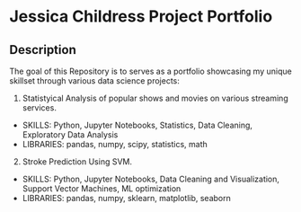 # Jessica Childress Project Portfolio

## Description
The goal of this Repository is to serves as a portfolio showcasing my unique skillset through various data science projects:

1. Statistyical Analysis of popular shows and movies on various streaming services. 
  * SKILLS: Python, Jupyter Notebooks, Statistics, Data Cleaning, Exploratory Data Analysis
  * LIBRARIES: pandas, numpy, scipy, statistics, math

2. Stroke Prediction Using SVM.
  * SKILLS: Python, Jupyter Notebooks, Data Cleaning and Visualization, Support Vector Machines, ML optimization
  * LIBRARIES: pandas, numpy, sklearn, matplotlib, seaborn 
